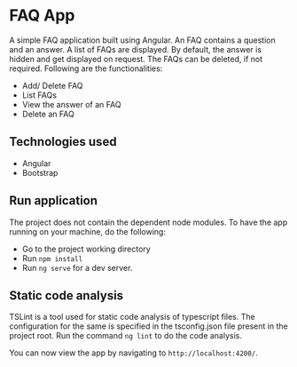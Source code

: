 # FAQ App

A simple FAQ application built using Angular. An FAQ contains a question and an answer. A list of FAQs are displayed. By default, the answer is hidden and get displayed on request. The FAQs can be deleted, if not required. Following are the functionalities:

* Add/ Delete FAQ
* List FAQs
* View the answer of an FAQ
* Delete an FAQ


## Technologies used

* Angular
* Bootstrap

## Run application

The project does not contain the dependent node modules. To have the app running on your machine, do the following:

* Go to the project working directory
* Run `npm install`
* Run `ng serve` for a dev server.

## Static code analysis

TSLint is a tool used for static code analysis of typescript files. The configuration for the same is specified in the tsconfig.json file present in the project root. Run the command `ng lint` to do the code analysis.

You can now view the app by navigating to `http://localhost:4200/`.